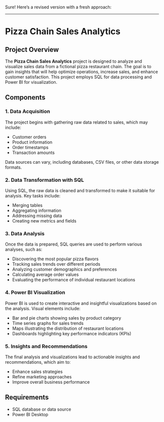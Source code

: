 Sure! Here’s a revised version with a fresh approach:

---

# Pizza Chain Sales Analytics

## Project Overview

The **Pizza Chain Sales Analytics** project is designed to analyze and visualize sales data from a fictional pizza restaurant chain. The goal is to gain insights that will help optimize operations, increase sales, and enhance customer satisfaction. This project employs SQL for data processing and Power BI for visualization.

## Components

### 1. Data Acquisition
The project begins with gathering raw data related to sales, which may include:
- Customer orders
- Product information
- Order timestamps
- Transaction amounts

Data sources can vary, including databases, CSV files, or other data storage formats.

### 2. Data Transformation with SQL
Using SQL, the raw data is cleaned and transformed to make it suitable for analysis. Key tasks include:
- Merging tables
- Aggregating information
- Addressing missing data
- Creating new metrics and fields

### 3. Data Analysis
Once the data is prepared, SQL queries are used to perform various analyses, such as:
- Discovering the most popular pizza flavors
- Tracking sales trends over different periods
- Analyzing customer demographics and preferences
- Calculating average order values
- Evaluating the performance of individual restaurant locations

### 4. Power BI Visualization
Power BI is used to create interactive and insightful visualizations based on the analysis. Visual elements include:
- Bar and pie charts showing sales by product category
- Time series graphs for sales trends
- Maps illustrating the distribution of restaurant locations
- Dashboards highlighting key performance indicators (KPIs)

### 5. Insights and Recommendations
The final analysis and visualizations lead to actionable insights and recommendations, which aim to:
- Enhance sales strategies
- Refine marketing approaches
- Improve overall business performance

## Requirements
- SQL database or data source
- Power BI Desktop

